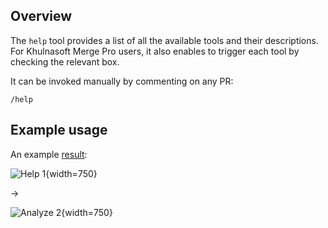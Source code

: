 ## Overview
The `help` tool provides a list of all the available tools and their descriptions.
For Khulnasoft Merge Pro users, it also enables to trigger each tool by checking the relevant box.

It can be invoked manually by commenting on any PR:
```
/help
```

## Example usage
An example [result](https://github.com/Khulnasoft/pr-insight/pull/546#issuecomment-1868524805):

![Help 1](https://khulnasoft.com/images/pr_insight/help1.png){width=750}

&rarr;

![Analyze 2](https://khulnasoft.com/images/pr_insight/help2.png){width=750}
